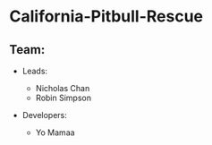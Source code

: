 # California-Pitbull-Rescue

## Team:
  - Leads:
    - Nicholas Chan
    - Robin Simpson
    
  - Developers:
    - Yo Mamaa

